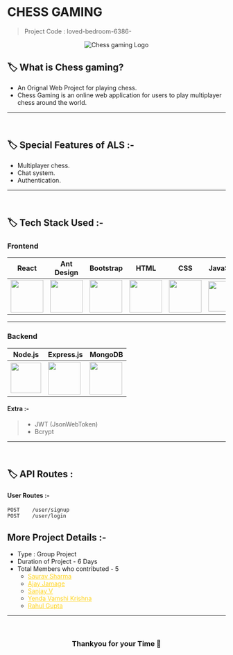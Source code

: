 # CHESS GAMING

> Project Code : loved-bedroom-6386- <br/>

<p align="center">
  <img src="https://github.com/sauravs4h/loved-bedroom-6386-/blob/main/frontend/img/logo.jpg" alt="Chess gaming Logo">
  </p>

## 🏷️ What is Chess gaming?

- An Orignal Web Project for playing chess.
- Chess Gaming is an online web application for users to play multiplayer chess around the world.

---

<br/>

## 🏷️ Special Features of ALS :-

- Multiplayer chess.
- Chat system.
- Authentication.

---

<br/>

## 🏷️ Tech Stack Used :-

### Frontend
| React                                                                                                                          | Ant Design                                                                                                                     | Bootstrap                                                                                                                      | HTML                                                                                                                           | CSS                                                                                                                            | JavaScript                                                                                                                     |
| ------------------------------------------------------------------------------------------------------------------------------ | ------------------------------------------------------------------------------------------------------------------------------ | ------------------------------------------------------------------------------------------------------------------------------ | ------------------------------------------------------------------------------------------------------------------------------ | ------------------------------------------------------------------------------------------------------------------------------ | ------------------------------------------------------------------------------------------------------------------------------ |
| <img width="75px" src="https://user-images.githubusercontent.com/25181517/183897015-94a058a6-b86e-4e42-a37f-bf92061753e5.png"> | <img width="75px" src="https://user-images.githubusercontent.com/25181517/190887795-99cb0921-e57f-430b-a111-e165deedaa36.png"> | <img width="75px" src="https://user-images.githubusercontent.com/25181517/183898054-b3d693d4-dafb-4808-a509-bab54cf5de34.png"> | <img width="75px" src="https://user-images.githubusercontent.com/25181517/192158954-f88b5814-d510-4564-b285-dff7d6400dad.png"> | <img width="75px" src="https://user-images.githubusercontent.com/25181517/183898674-75a4a1b1-f960-4ea9-abcb-637170a00a75.png"> | <img width="70px" src="https://user-images.githubusercontent.com/25181517/117447155-6a868a00-af3d-11eb-9cfe-245df15c9f3f.png"> |


---

### Backend

| Node.js                                                                                                                         | Express.js                                                                                                                      |                                                                                                                                                                                                                                                  MongoDB                                                                                                       |
| ------------------------------------------------------------------------------------------------------------------------------ | ------------------------------------------------------------------------------------------------------------------------------- | ------------------------------------------------------------------------------------------------------------- |
| <img width="70px" src="https://user-images.githubusercontent.com/112753481/229047696-de3bf177-16a0-4161-a140-dd89e4fe7b22.png"> | <img width="75px" src="https://user-images.githubusercontent.com/112753481/229164589-4e724000-542d-4deb-9e11-cca7739c2b01.png"> | <img width="75px" src="https://user-images.githubusercontent.com/25181517/182884894-d3fa6ee0-f2b4-4960-9961-64740f533f2a.png"> | <img width="60px" src="https://user-images.githubusercontent.com/112753481/229306156-d2f82fe0-abb5-469a-9dfd-af3207e1e421.png"> | <img width="75px" src="https://cdn.icon-icons.com/icons2/2415/PNG/512/mongodb_original_logo_icon_146424.png"> |

#### Extra :-

> - JWT (JsonWebToken) <br/>
> - Bcrypt <br/>

---

<br/>

## 🏷️ API Routes :

#### User Routes :-

```
POST    /user/signup
POST    /user/login

```

## More Project Details :-

- Type : Group Project
- Duration of Project - 6 Days
- Total Members who contributed - 5
  - <a style="color:#ffd41f" href="#">Saurav Sharma</a>
  - <a style="color:#ffd41f" href="#">Ajay Jamage</a>
  - <a style="color:#ffd41f" href="#">Sanjay V</a>
  - <a style="color:#ffd41f" href="#">Yenda Vamshi Krishna</a>
  - <a style="color:#ffd41f" href="#">Rahul Gupta</a>

---

<br/>

<h3 align="center" >Thankyou for your Time 💝</h3>

